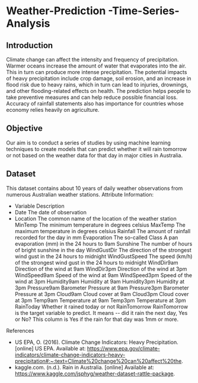 # Weather-Prediction -Time-Series-Analysis

## Introduction 

Climate change can affect the intensity and frequency of precipitation. Warmer oceans increase the amount of water that evaporates into the air. This in turn can produce more intense precipitation. The potential impacts of heavy precipitation include crop damage, soil erosion, and an increase in flood risk due to heavy rains, which in turn can lead to injuries, drownings, and other flooding-related effects on health. The prediction helps people to take preventive measures and can help reduce possible financial loss. Accuracy of rainfall statements also has importance for countries  whose economy relies heavily on agriculture. 

## Objective
Our aim is to conduct a series of studies by using machine learning techniques to create models that can predict whether it will rain tomorrow or not based on the weather data for that day in major cities in Australia.

## Dataset
This dataset contains about 10 years of daily weather observations from numerous Australian weather stations.
Attribute Information:

- Variable	    Description
- Date	        The date of observation
- Location	    The common name of the location of the weather station
MinTemp	      The minimum temperature in degrees celsius
MaxTemp	      The maximum temperature in degrees celsius
Rainfall	    The amount of rainfall recorded for the day in mm
Evaporation	  The so-called Class A pan evaporation (mm) in the 24 hours to 9am
Sunshine	    The number of hours of bright sunshine in the day
WindGustDir	  The direction of the strongest wind gust in the 24 hours to midnight
WindGustSpeed	The speed (km/h) of the strongest wind gust in the 24 hours to midnight
WindDir9am	  Direction of the wind at 9am
WindDir3pm	  Direction of the wind at 3pm
WindSpeed9am	Speed of the wind at 9am
WindSpeed3pm	Speed of the wind at 3pm
Humidity9am	  Humidity at 9am
Humidity3pm	  Humidity at 3pm
Pressure9am	  Barometer Pressure at 9am
Pressure3pm	  Barometer Pressure at 3pm
Cloud9am	    Cloud cover at 9am
Cloud3pm	    Cloud cover at 3pm
Temp9am	      Temperature at 9am
Temp3pm	      Temperature at 3pm
RainToday	    Whether it rained today or not
RainTomorrow	RainTomorrow is the target variable to predict. It means -- did it rain the next day, Yes or No?  This column is Yes if the rain for that day was 1mm or  more.

References
-	US EPA, O. (2016). Climate Change Indicators: Heavy Precipitation. [online] US EPA. Available at: https://www.epa.gov/climate-indicators/climate-change-indicators-heavy-precipitation#:~:text=Climate%20change%20can%20affect%20the.
-	kaggle.com. (n.d.). Rain in Australia. [online] Available at: https://www.kaggle.com/jsphyg/weather-dataset-rattle-package.

